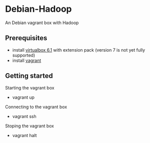 # Debian-Hadoop

An Debian vagrant box with Hadoop

## Prerequisites

- install [virtualbox 6.1](https://www.virtualbox.org/wiki/Download_Old_Builds_6_1)
  with extension pack (version 7 is not yet fully supported)
- install [vagrant](https://www.vagrantup.com/)

## Getting started

Starting the vagrant box
- vagrant up

Connecting to the vagrant box
- vagrant ssh

Stoping the vagrant box
- vagrant halt
